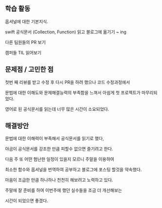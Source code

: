 ## 학습 활동

옵셔널에 대한 기본지식.

swift 공식문서 (Collection, Function) 읽고 블로그에 옮기기 ~ ing

다른 팀원들의 PR 보기

캠퍼들 TIL 읽어보기

## 문제점 / 고민한 점

첫번 째 리뷰를 받고 수정 후 다시 PR을 하려 했으나 코드 수정과정에서

문법에 대한 이해도와 문제해결능력의 부족함을 느껴서 아쉽게 첫 프로젝트가 마무리되었다.

영어로 된 공식문서를 읽는데 너무 많은 시간이 소요되었다.

## 해결방안

문법에 대한 이해력이 부족해서 공식문서를 읽기로 했다,

야곰이 공식문서를 강조한 만큼 피할수 없으면 즐기려고 한다.

다음 주 또 어떤 험난한 일정이 있을지 모르니 주말을 이용하여

최소한 함수와 옵셔널을 번역하여 공부하고 블로그에 포스팅 할것을 약속했다.

마음이 조급한 만큼 하나하나 천천히 해보려고 노력하고 있다.

주말에 잘 준비를 하여 이번주에 했던 실수들을 조금 더 개선해보는

시간이 되었으면 좋겠다.
